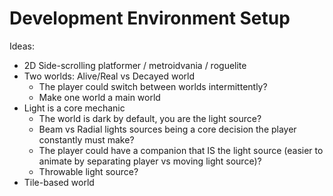 # Development Environment Setup

Ideas:

- 2D Side-scrolling platformer / metroidvania / roguelite
- Two worlds: Alive/Real vs Decayed world
  - The player could switch between worlds intermittently?
  - Make one world a main world
- Light is a core mechanic
  - The world is dark by default, you are the light source?
  - Beam vs Radial lights sources being a core decision the player constantly must make?
  - The player could have a companion that IS the light source (easier to animate by separating player vs moving light source)?
  - Throwable light source?
- Tile-based world
